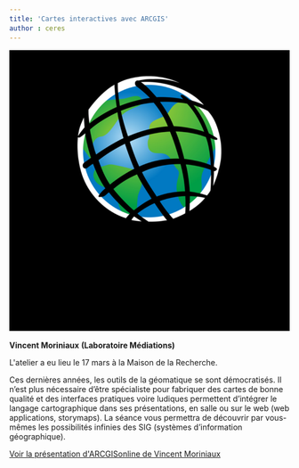 ```yaml
---
title: 'Cartes interactives avec ARCGIS'
author : ceres
---
```


![ARCGIS](arcgis.png)

**Vincent Moriniaux** **(Laboratoire Médiations)**

L'atelier a eu lieu le 17 mars à la Maison de la Recherche.

Ces dernières années, les outils de la géomatique se sont démocratisés. Il n’est plus nécessaire d’être spécialiste pour fabriquer des cartes de bonne qualité et des interfaces pratiques voire ludiques permettent d’intégrer le langage cartographique dans ses présentations, en salle ou sur le web (web applications, storymaps). La séance vous permettra de découvrir par vous-mêmes les possibilités infinies des SIG (systèmes d’information géographique).

[Voir la présentation d'ARCGISonline de Vincent Moriniaux](https://dropsu.sorbonne-universite.fr/s/s6GjtMQKBrLSG2C)